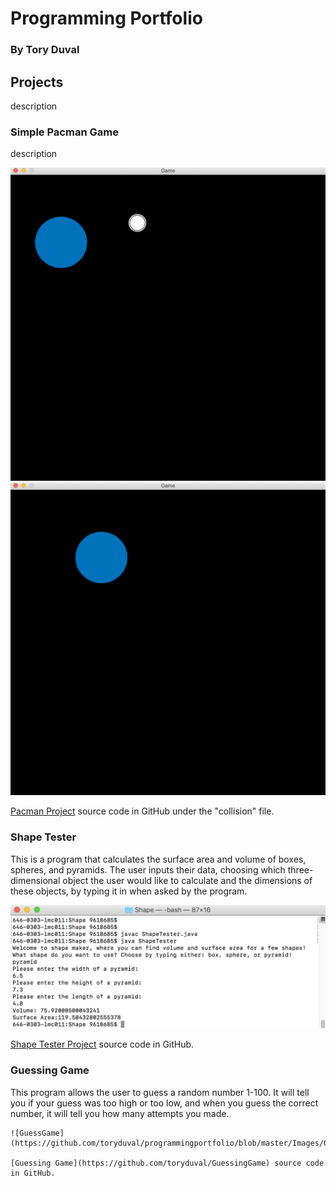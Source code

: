 # Programming Portfolio
### By Tory Duval


## Projects
  description

### Simple Pacman Game
  description
 
 ![PacmanGame](https://github.com/toryduval/programmingportfolio/blob/master/Images/PacmanGame.png "Player and pellet")
 ![PacmanCollision](https://github.com/toryduval/programmingportfolio/blob/master/Images/PacmanCollision.png "after collision")
 
 [Pacman Project](https://github.com/WREX-YX/pacMan/tree/master/src) source code in GitHub under the "collision" file.
 
 
### Shape Tester
  This is a program that calculates the surface area and volume of boxes, spheres, and pyramids.  The user inputs their data, choosing which three-dimensional object the user would like to calculate and the dimensions of these objects, by typing it in when asked by the program.
  
  ![ShapeTester](https://github.com/toryduval/programmingportfolio/blob/master/Images/ShapeTester.png)
  
  [Shape Tester Project](https://github.com/toryduval/TGDShapes/blob/master/README.md) source code in GitHub.
  
### Guessing Game
  This program allows the user to guess a random number 1-100.  It will tell you if your guess was too high or too low, and when you guess the correct number, it will tell you how many attempts you made.
    
    ![GuessGame](https://github.com/toryduval/programmingportfolio/blob/master/Images/GuessGame.png)
    
    [Guessing Game](https://github.com/toryduval/GuessingGame) source code in GitHub.
    
    
  
  
